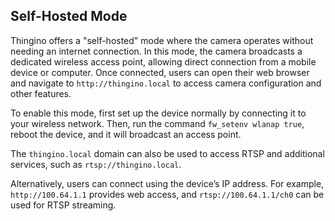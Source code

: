 ## Self-Hosted Mode

Thingino offers a "self-hosted" mode where the camera operates without needing an internet connection. In this mode, the camera broadcasts a dedicated wireless access point, allowing direct connection from a mobile device or computer. Once connected, users can open their web browser and navigate to `http://thingino.local` to access camera configuration and other features.

To enable this mode, first set up the device normally by connecting it to your wireless network. Then, run the command `fw_setenv wlanap true`, reboot the device, and it will broadcast an access point.

The `thingino.local` domain can also be used to access RTSP and additional services, such as `rtsp://thingino.local`.

Alternatively, users can connect using the device’s IP address. For example, `http://100.64.1.1` provides web access, and `rtsp://100.64.1.1/ch0` can be used for RTSP streaming.
